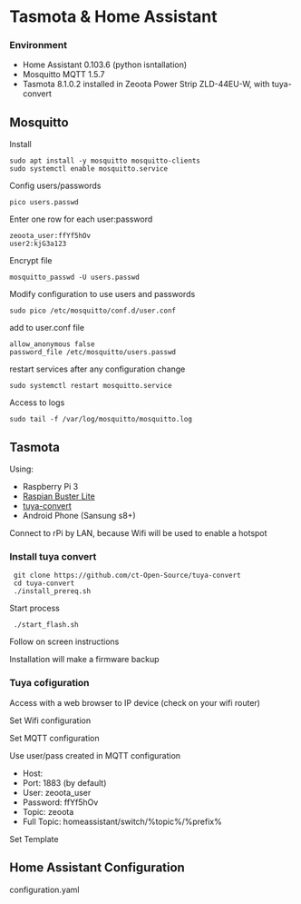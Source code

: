 # Tasmota & Home Assistant

### Environment

- Home Assistant 0.103.6 (python isntallation)
- Mosquitto MQTT 1.5.7
- Tasmota 8.1.0.2 installed in Zeoota Power Strip ZLD-44EU-W, with tuya-convert


## Mosquitto

Install

    sudo apt install -y mosquitto mosquitto-clients
    sudo systemctl enable mosquitto.service

Config users/passwords

    pico users.passwd

Enter one row for each user:password

    zeoota_user:ffYf5hOv
    user2:kjG3a123

Encrypt file

    mosquitto_passwd -U users.passwd

Modify configuration to use users and passwords

    sudo pico /etc/mosquitto/conf.d/user.conf

add to user.conf file

    allow_anonymous false
    password_file /etc/mosquitto/users.passwd

restart services after any configuration change

    sudo systemctl restart mosquitto.service


Access to logs

    sudo tail -f /var/log/mosquitto/mosquitto.log
    

## Tasmota

Using:
- Raspberry Pi 3
- [Raspian Buster Lite](https://www.raspberrypi.org/downloads/raspbian/)  
- [tuya-convert](https://github.com/ct-Open-Source/tuya-convert)
- Android Phone (Sansung s8+)

Connect to rPi by LAN, because Wifi will be used to enable a hotspot

### Install tuya convert

     git clone https://github.com/ct-Open-Source/tuya-convert
     cd tuya-convert
     ./install_prereq.sh

Start process

     ./start_flash.sh
     
Follow on screen instructions

Installation will make a firmware backup

### Tuya cofiguration

Access with a web browser to IP device (check on your wifi router)

Set Wifi configuration

Set MQTT configuration

Use user/pass created in MQTT configuration

- Host: <your MQTT broker>
- Port: 1883 (by default)    
- User: zeoota_user
- Password: ffYf5hOv
- Topic: zeoota
- Full Topic: homeassistant/switch/%topic%/%prefix%
    
Set Template



## Home Assistant Configuration

configuration.yaml






